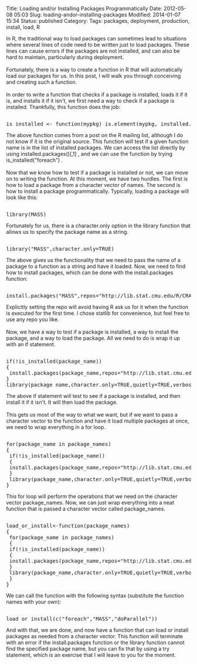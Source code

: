 Title: Loading and/or Installing Packages Programmatically
Date: 2012-05-08 05:03
Slug: loading-andor-installing-packages
Modified: 2014-01-07 15:34
Status: published
Category: 
Tags: packages, deployment, production, install, load, R


<div class='post'>
In R, the traditional way to load packages can sometimes lead to situations where several lines of code need to be written just to load packages. These lines can cause errors if the packages are not installed, and can also be hard to maintain, particularly during deployment.<br /><br /> Fortunately, there is a way to create a function in R that will automatically load our packages for us. In this post, I will walk you through conceiving and creating such a function. <br /> <br /> In order to write a function that checks if a package is installed, loads it if it is, and installs it if it isn't, we first need a way to check if a package is installed. Thankfully, this function does the job: <pre><br />is_installed <- function(mypkg) is.element(mypkg, installed.packages()[,1])<br /></pre> The above function comes from a post on the R mailing list, although I do not know if it is the original source. This function will test if a given function name is in the list of installed packages. We can access the list directly by using installed.packages()[,1] , and we can use the function by trying is_installed("foreach") . <br /> <br /> Now that we know how to test if a package is installed or not, we can move on to writing the function. At this moment, we have two hurdles. The first is how to load a package from a character vector of names. The second is how to install a package programmatically. Typically, loading a package will look like this: <pre><br />library(MASS)<br /></pre> Fortunately for us, there is a character.only option in the library function that allows us to specify the package name as a string. <pre><br />library("MASS",character.only=TRUE)<br /></pre> The above gives us the functionality that we need to pass the name of a package to a function as a string and have it loaded. Now, we need to find how to install packages, which can be done with the install.packages function: <pre><br />install.packages("MASS",repos="http://lib.stat.cmu.edu/R/CRAN")<br /></pre> Explicitly setting the repo will avoid having R ask us for it when the function is executed for the first time. I chose statlib for convenience, but feel free to use any repo you like. <br /> <br /> Now, we have a way to test if a package is installed, a way to install the package, and a way to load the package. All we need to do is wrap it up with an if statement. <pre><br />if(!is_installed(package_name))<br />{<br /> install.packages(package_name,repos="http://lib.stat.cmu.edu/R/CRAN")<br />}<br />library(package_name,character.only=TRUE,quietly=TRUE,verbose=FALSE)<br /></pre> The above if statement will test to see if a package is installed, and then install it if it isn't. It will then load the package. <br /> <br/> This gets us most of the way to what we want, but if we want to pass a character vector to the function and have it load multiple packages at once, we need to wrap everything in a for loop. <pre><br />for(package_name in package_names)<br />{<br /> if(!is_installed(package_name))<br /> {<br /> install.packages(package_name,repos="http://lib.stat.cmu.edu/R/CRAN")<br /> }<br /> library(package_name,character.only=TRUE,quietly=TRUE,verbose=FALSE)<br />}<br /></pre> This for loop will perform the operations that we need on the character vector package_names. Now, we can just wrap everything into a neat function that is passed a character vector called package_names. <pre><br />load_or_install<-function(package_names)<br />{<br /> for(package_name in package_names)<br /> {<br /> if(!is_installed(package_name))<br /> {<br /> install.packages(package_name,repos="http://lib.stat.cmu.edu/R/CRAN")<br /> }<br /> library(package_name,character.only=TRUE,quietly=TRUE,verbose=FALSE)<br /> }<br />}<br /></pre> We can call the function with the following syntax (substitute the function names with your own): <pre><br />load_or_install(c("foreach","MASS","doParallel"))<br /></pre> And with that, we are done, and now have a function that can load or install packages as needed from a character vector. This function will terminate with an error if the install.packages function or the library function cannot find the specified package name, but you can fix that by using a try statement, which is an exercise that I will leave to you for the moment.</div>